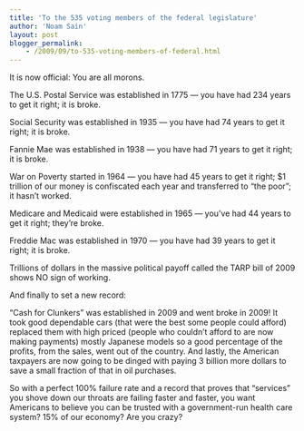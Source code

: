 ```yaml
---
title: 'To the 535 voting members of the federal legislature'
author: 'Noam Sain'
layout: post
blogger_permalink:
    - /2009/09/to-535-voting-members-of-federal.html
---
```


It is now official: You are all morons.

The U.S. Postal Service was established in 1775 — you have had 234 years to get it right; it is broke.

Social Security was established in 1935 — you have had 74 years to get it right; it is broke.

Fannie Mae was established in 1938 — you have had 71 years to get it right; it is broke.

War on Poverty started in 1964 — you have had 45 years to get it right; $1 trillion of our money is confiscated each year and transferred to “the poor”; it hasn’t worked.

Medicare and Medicaid were established in 1965 — you’ve had 44 years to get it right; they’re broke.

Freddie Mac was established in 1970 — you have had 39 years to get it right; it is broke.

Trillions of dollars in the massive political payoff called the TARP bill of 2009 shows NO sign of working.

And finally to set a new record:

“Cash for Clunkers” was established in 2009 and went broke in 2009! It took good dependable cars (that were the best some people could afford) replaced them with high priced (people who couldn’t afford to are now making payments) mostly Japanese models so a good percentage of the profits, from the sales, went out of the country. And lastly, the American taxpayers are now going to be dinged with paying 3 billion more dollars to save a small fraction of that in oil purchases.

So with a perfect 100% failure rate and a record that proves that “services” you shove down our throats are failing faster and faster, you want Americans to believe you can be trusted with a government-run health care system? 15% of our economy? Are you crazy?